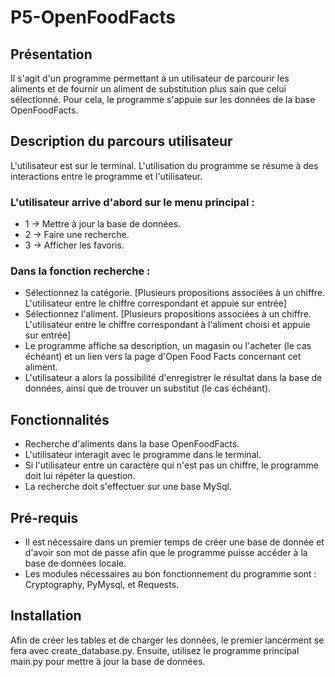 # P5-OpenFoodFacts

## Présentation
Il s'agit d'un programme permettant à un utilisateur de parcourir les aliments et de fournir un aliment de substitution plus sain que celui sélectionné.
Pour cela, le programme s'appuie sur les données de la base OpenFoodFacts.

## Description du parcours utilisateur
L'utilisateur est sur le terminal. L'utilisation du programme se résume à des interactions entre le programme et l'utilisateur.

### L'utilisateur arrive d'abord sur le menu principal :
* 1 -> Mettre à jour la base de données.
* 2 -> Faire une recherche.
* 3 -> Afficher les favoris.

### Dans la fonction recherche :
* Sélectionnez la catégorie. [Plusieurs propositions associées à un chiffre. L'utilisateur entre le chiffre correspondant et appuie sur entrée]
* Sélectionnez l'aliment. [Plusieurs propositions associées à un chiffre. L'utilisateur entre le chiffre correspondant à l'aliment choisi et appuie sur entrée]
* Le programme affiche sa description, un magasin ou l'acheter (le cas échéant) et un lien vers la page d'Open Food Facts concernant cet aliment.
* L'utilisateur a alors la possibilité d'enregistrer le résultat dans la base de données, ainsi que de trouver un substitut (le cas échéant).

## Fonctionnalités
* Recherche d'aliments dans la base OpenFoodFacts.
* L'utilisateur interagit avec le programme dans le terminal.
* Si l'utilisateur entre un caractère qui n'est pas un chiffre, le programme doit lui répéter la question.
* La recherche doit s'effectuer sur une base MySql.

## Pré-requis
* Il est nécessaire dans un premier temps de créer une base de donnée et d'avoir son mot de passe afin que le programme puisse accéder à la base de données locale.
* Les modules nécessaires au bon fonctionnement du programme sont : Cryptography, PyMysql, et Requests.

## Installation
Afin de créer les tables et de charger les données, le premier lancerment se fera avec create_database.py. Ensuite, utilisez le programme principal main.py pour mettre à jour la base de données.
